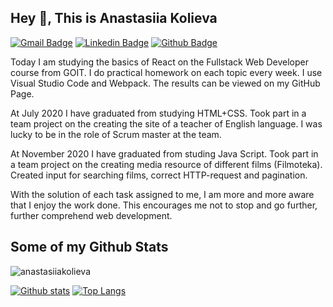 ## Hey 👋, This is Anastasiia Kolieva
[![Gmail Badge](https://img.shields.io/badge/-nastya1110@gmail.com-c14438?style=flat&logo=Gmail&logoColor=white&link=mailto:nastya1110@gmail.com)](mailto:nastya1110@gmail.com) 
[![Linkedin Badge](https://img.shields.io/badge/-anastasiiakolieva-0072b1?style=flat&logo=Linkedin&logoColor=white&link=https://www.linkedin.com/in/anastasiia-kolieva-0b6b38162/)](https://www.linkedin.com/in/anastasiia-kolieva-0b6b38162/) [![Github Badge](https://img.shields.io/badge/-anastasiiakolieva-grey?style=flat&logo=github&logoColor=white&link=https://github.com/anastasiia-kolieva/)](https://www.github.com/anastasiia-kolieva/) <p align='left'>Today I am studying the basics of React on the Fullstack Web Developer course from GOIT.
I do practical homework on each topic every week. I use Visual Studio Code and Webpack. The results can be viewed on my GitHub Page.

At July 2020 I have graduated from studying HTML+CSS.
Took part in a team project on the creating the site of a teacher of English language. I was lucky to be in the role of Scrum master at the team.

At November 2020 I have graduated from studing Java Script.
Took part in a team project on the creating media resource of different films (Filmoteka). Created input for searching films, correct HTTP-request and pagination.

With the solution of each task assigned to me, I am more and more aware that I enjoy the work done. This encourages me not to stop and go further, further comprehend web development.</p>
## Some of my Github Stats
<p align=left> <img src=https://komarev.com/ghpvc/?username=anastasiiakolieva alt=anastasiiakolieva /> </p>

[![Github stats](https://github-readme-stats.vercel.app/api?username=anastasiiakolieva&show_icons=true&include_all_commits=true)](https://github.com/anastasiiakolieva/github-readme-stats)
[![Top Langs](https://github-readme-stats.vercel.app/api/top-langs/?username=anastasiiakolieva&layout=compact)](https://github.com/anastasiiakolieva/github-readme-stats)
